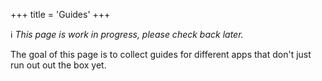+++
title = 'Guides'
+++

ℹ️ _This page is work in progress, please check back later._

The goal of this page is to collect guides for different apps that don't just run out out the box yet.
